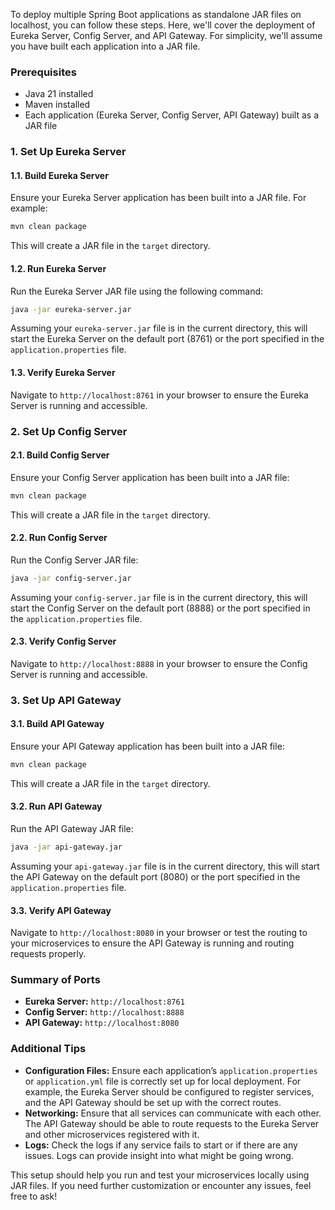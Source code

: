 To deploy multiple Spring Boot applications as standalone JAR files on localhost, you can follow these steps. Here, we'll cover the deployment of Eureka Server, Config Server, and API Gateway. For simplicity, we'll assume you have built each application into a JAR file.

### Prerequisites
- Java 21 installed
- Maven installed
- Each application (Eureka Server, Config Server, API Gateway) built as a JAR file

### 1. Set Up Eureka Server

#### **1.1. Build Eureka Server**

Ensure your Eureka Server application has been built into a JAR file. For example:
```bash
mvn clean package
```
This will create a JAR file in the `target` directory.

#### **1.2. Run Eureka Server**

Run the Eureka Server JAR file using the following command:
```bash
java -jar eureka-server.jar
```
Assuming your `eureka-server.jar` file is in the current directory, this will start the Eureka Server on the default port (8761) or the port specified in the `application.properties` file.

#### **1.3. Verify Eureka Server**

Navigate to `http://localhost:8761` in your browser to ensure the Eureka Server is running and accessible.

### 2. Set Up Config Server

#### **2.1. Build Config Server**

Ensure your Config Server application has been built into a JAR file:
```bash
mvn clean package
```
This will create a JAR file in the `target` directory.

#### **2.2. Run Config Server**

Run the Config Server JAR file:
```bash
java -jar config-server.jar
```
Assuming your `config-server.jar` file is in the current directory, this will start the Config Server on the default port (8888) or the port specified in the `application.properties` file.

#### **2.3. Verify Config Server**

Navigate to `http://localhost:8888` in your browser to ensure the Config Server is running and accessible.

### 3. Set Up API Gateway

#### **3.1. Build API Gateway**

Ensure your API Gateway application has been built into a JAR file:
```bash
mvn clean package
```
This will create a JAR file in the `target` directory.

#### **3.2. Run API Gateway**

Run the API Gateway JAR file:
```bash
java -jar api-gateway.jar
```
Assuming your `api-gateway.jar` file is in the current directory, this will start the API Gateway on the default port (8080) or the port specified in the `application.properties` file.

#### **3.3. Verify API Gateway**

Navigate to `http://localhost:8080` in your browser or test the routing to your microservices to ensure the API Gateway is running and routing requests properly.

### Summary of Ports
- **Eureka Server:** `http://localhost:8761`
- **Config Server:** `http://localhost:8888`
- **API Gateway:** `http://localhost:8080`

### Additional Tips
- **Configuration Files:** Ensure each application’s `application.properties` or `application.yml` file is correctly set up for local deployment. For example, the Eureka Server should be configured to register services, and the API Gateway should be set up with the correct routes.
- **Networking:** Ensure that all services can communicate with each other. The API Gateway should be able to route requests to the Eureka Server and other microservices registered with it.
- **Logs:** Check the logs if any service fails to start or if there are any issues. Logs can provide insight into what might be going wrong.

This setup should help you run and test your microservices locally using JAR files. If you need further customization or encounter any issues, feel free to ask!
